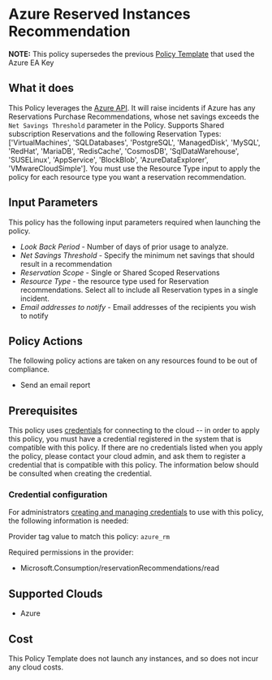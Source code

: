 # Azure Reserved Instances Recommendation

**NOTE:**  This policy supersedes the previous [Policy Template](../recommendations/) that used the Azure EA Key

## What it does

This Policy leverages the [Azure API](https://docs.microsoft.com/en-us/rest/api/consumption/reservationrecommendations/list). It will raise incidents if Azure has any Reservations Purchase Recommendations, whose net savings exceeds the `Net Savings Threshold` parameter in the Policy.  Supports Shared subscription Reservations and the following Reservation Types: ['VirtualMachines', 'SQLDatabases', 'PostgreSQL', 'ManagedDisk', 'MySQL', 'RedHat', 'MariaDB', 'RedisCache', 'CosmosDB', 'SqlDataWarehouse', 'SUSELinux', 'AppService', 'BlockBlob', 'AzureDataExplorer', 'VMwareCloudSimple'].  You must use the Resource Type input to apply the policy for each resource type you want a reservation recommendation.

## Input Parameters

This policy has the following input parameters required when launching the policy.

- *Look Back Period* - Number of days of prior usage to analyze.
- *Net Savings Threshold* - Specify the minimum net savings that should result in a recommendation
- *Reservation Scope* - Single or Shared Scoped Reservations
- *Resource Type* - the resource type used for Reservation recommendations.  Select all to include all Reservation types in a single incident.
- *Email addresses to notify* - Email addresses of the recipients you wish to notify

## Policy Actions

The following policy actions are taken on any resources found to be out of compliance.

- Send an email report

## Prerequisites

This policy uses [credentials](https://docs.rightscale.com/policies/users/guides/credential_management.html)
for connecting to the cloud -- in order to apply this policy, you must have a credential registered in the system that is compatible with this policy. If there are no
credentials listed when you apply the policy, please contact your cloud admin, and ask them to register a credential that is compatible with this policy. The information below should be consulted when creating the credential.

### Credential configuration

For administrators [creating and managing credentials](https://docs.rightscale.com/policies/users/guides/credential_management.html) to use with this policy, the following information is needed:

Provider tag value to match this policy: `azure_rm`

Required permissions in the provider:

- Microsoft.Consumption/reservationRecommendations/read

## Supported Clouds

- Azure

## Cost

This Policy Template does not launch any instances, and so does not incur any cloud costs.
